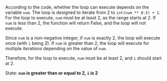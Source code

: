 According to the code, whether the loop can execute depends on the variable `num`. The loop is designed to iterate from 2 to `int(num ** 0.5) + 1`. For the loop to execute, `num` must be at least 2, as the range starts at 2. If `num` is less than 2, the function will return False, and the loop will not execute.

Since `num` is a non-negative integer, if `num` is exactly 2, the loop will execute once (with `i` being 2). If `num` is greater than 2, the loop will execute for multiple iterations depending on the value of `num`.

Therefore, for the loop to execute, `num` must be at least 2, and `i` should start at 2.

State: **`num` is greater than or equal to 2, `i` is 2**